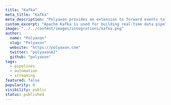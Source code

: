 ```yaml
---
title: "Kafka"
meta_title: "Kafka"
meta_description: "Polyaxon provides an extension to forward events to Apache Kafka for logging."
custom_excerpt: "Apache Kafka is used for building real-time data pipelines and streaming apps."
image: "../../content/images/integrations/kafka.png"
author:
  name: "Polyaxon"
  slug: "Polyaxon"
  website: "https://polyaxon.com"
  twitter: "polyaxonAI"
  github: "polyaxon"
tags:
  - pipelines
  - automation
  - streaming
featured: false
popularity: 0
visibility: public
status: published
---
```

